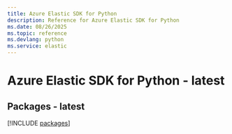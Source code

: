 ```yaml
---
title: Azure Elastic SDK for Python
description: Reference for Azure Elastic SDK for Python
ms.date: 08/26/2025
ms.topic: reference
ms.devlang: python
ms.service: elastic
---
```

# Azure Elastic SDK for Python - latest
## Packages - latest
[!INCLUDE [packages](elastic-index.md)]